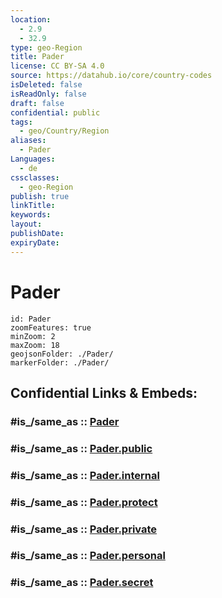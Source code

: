 ```yaml
---
location:
  - 2.9
  - 32.9
type: geo-Region
title: Pader
license: CC BY-SA 4.0
source: https://datahub.io/core/country-codes
isDeleted: false
isReadOnly: false
draft: false
confidential: public
tags:
  - geo/Country/Region
aliases:
  - Pader
Languages:
  - de
cssclasses:
  - geo-Region
publish: true
linkTitle:
keywords:
layout:
publishDate:
expiryDate:
---
```


# Pader

```leaflet
id: Pader
zoomFeatures: true 
minZoom: 2 
maxZoom: 18
geojsonFolder: ./Pader/
markerFolder: ./Pader/
```


## Confidential Links & Embeds: 

### #is_/same_as :: [Pader](/_Standards/Earth/Continent/Africa/Africa~Central/Uganda/regions~Uganda/Uganda~North/Pader.md) 

### #is_/same_as :: [Pader.public](/_public/Earth/Continent/Africa/Africa~Central/Uganda/regions~Uganda/Uganda~North/Pader.public.md) 

### #is_/same_as :: [Pader.internal](/_internal/Earth/Continent/Africa/Africa~Central/Uganda/regions~Uganda/Uganda~North/Pader.internal.md) 

### #is_/same_as :: [Pader.protect](/_protect/Earth/Continent/Africa/Africa~Central/Uganda/regions~Uganda/Uganda~North/Pader.protect.md) 

### #is_/same_as :: [Pader.private](/_private/Earth/Continent/Africa/Africa~Central/Uganda/regions~Uganda/Uganda~North/Pader.private.md) 

### #is_/same_as :: [Pader.personal](/_personal/Earth/Continent/Africa/Africa~Central/Uganda/regions~Uganda/Uganda~North/Pader.personal.md) 

### #is_/same_as :: [Pader.secret](/_secret/Earth/Continent/Africa/Africa~Central/Uganda/regions~Uganda/Uganda~North/Pader.secret.md)

